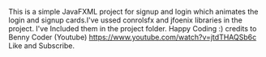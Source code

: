 This is a simple JavaFXML project for signup and login which animates the login and signup cards.I've ussed conrolsfx and jfoenix libraries in the project. I've Included them in the project folder.
Happy Coding :)
credits to Benny Coder (Youtube) https://www.youtube.com/watch?v=jtdTHAQSb6c Like and Subscribe.

